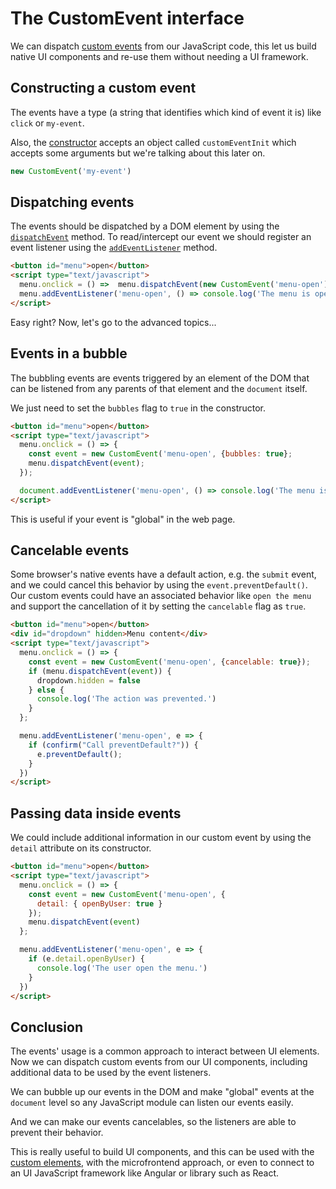 # The CustomEvent interface

We can dispatch [custom events](https://developer.mozilla.org/en-US/docs/Web/API/CustomEvent) from our JavaScript code, this let us build native UI components and re-use them without needing a UI framework.

## Constructing a custom event

The events have a type (a string that identifies which kind of event it is) like `click` or `my-event`.

Also, the [constructor](https://developer.mozilla.org/en-US/docs/Web/API/CustomEvent/CustomEvent) accepts an object called `customEventInit` which accepts some arguments but we're talking about this later on.

```javascript
new CustomEvent('my-event')
```

## Dispatching events

The events should be dispatched by a DOM element by using the [`dispatchEvent`](https://developer.mozilla.org/en-US/docs/Web/API/EventTarget/dispatchEvent) method. To read/intercept our event we should register an event listener using the [`addEventListener`](https://developer.mozilla.org/en-US/docs/Web/API/EventTarget/addEventListener) method.

```html
<button id="menu">open</button>
<script type="text/javascript">
  menu.onclick = () =>  menu.dispatchEvent(new CustomEvent('menu-open'));
  menu.addEventListener('menu-open', () => console.log('The menu is open.'));
</script>
```

Easy right? Now, let's go to the advanced topics...

## Events in a bubble

The bubbling events are events triggered by an element of the DOM that can be listened from any parents of that element and the `document` itself.

We just need to set the `bubbles` flag to `true` in the constructor.

```html
<button id="menu">open</button>
<script type="text/javascript">
  menu.onclick = () => {
    const event = new CustomEvent('menu-open', {bubbles: true};
    menu.dispatchEvent(event);
  });

  document.addEventListener('menu-open', () => console.log('The menu is open.'));
</script>
```

This is useful if your event is "global" in the web page.

## Cancelable events

Some browser's native events have a default action, e.g. the `submit` event, and we could cancel this behavior by using the `event.preventDefault()`. Our custom events could have an associated behavior like `open the menu` and support the cancellation of it by setting the `cancelable` flag as `true`.

```html
<button id="menu">open</button>
<div id="dropdown" hidden>Menu content</div>
<script type="text/javascript">
  menu.onclick = () => {
    const event = new CustomEvent('menu-open', {cancelable: true});
    if (menu.dispatchEvent(event)) {
      dropdown.hidden = false
    } else {
      console.log('The action was prevented.')
    }
  };

  menu.addEventListener('menu-open', e => {
    if (confirm("Call preventDefault?")) {
      e.preventDefault();
    }
  })
</script>
```

## Passing data inside events

We could include additional information in our custom event by using the `detail` attribute on its constructor.

```html
<button id="menu">open</button>
<script type="text/javascript">
  menu.onclick = () => {
    const event = new CustomEvent('menu-open', {
      detail: { openByUser: true }
    });
    menu.dispatchEvent(event)
  };

  menu.addEventListener('menu-open', e => {
    if (e.detail.openByUser) {
      console.log('The user open the menu.')
    }
  })
</script>
```

## Conclusion

The events' usage is a common approach to interact between UI elements. Now we can dispatch custom events from our UI components, including additional data to be used by the event listeners.

We can bubble up our events in the DOM and make "global" events at the `document` level so any JavaScript module can listen our events easily.

And we can make our events cancelables, so the listeners are able to prevent their behavior.

This is really useful to build UI components, and this can be used with the [custom elements](https://developer.mozilla.org/en-US/docs/Web/Web_Components/Using_custom_elements), with the microfrontend approach, or even to connect to an UI JavaScript framework like Angular or library such as React.
